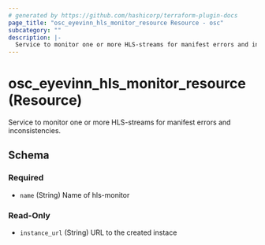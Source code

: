 ```yaml
---
# generated by https://github.com/hashicorp/terraform-plugin-docs
page_title: "osc_eyevinn_hls_monitor_resource Resource - osc"
subcategory: ""
description: |-
  Service to monitor one or more HLS-streams for manifest errors and inconsistencies.
---
```


# osc_eyevinn_hls_monitor_resource (Resource)

Service to monitor one or more HLS-streams for manifest errors and inconsistencies.



<!-- schema generated by tfplugindocs -->
## Schema

### Required

- `name` (String) Name of hls-monitor

### Read-Only

- `instance_url` (String) URL to the created instace
